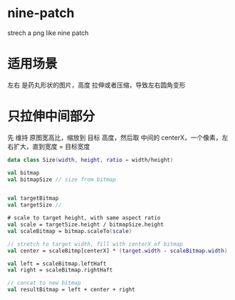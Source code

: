 # nine-patch
strech a png like nine patch 

# 适用场景

左右 是药丸形状的图片，高度 拉伸或者压缩，导致左右圆角变形

# 只拉伸中间部分

先 维持 原图宽高比，缩放到 目标 高度，然后取 中间的 centerX，一个像素，左右扩大，直到宽度 = 目标宽度

```kotlin
data class Size(width, height, ratio = width/height)

val bitmap
val bitmapSize // size from bitmap


val targetBitmap
val targetSize //

# scale to target height, with same aspect ratio
val scale = targetSize.height / bitmapSize.height
val scaleBitmap = bitmap.scaleTo(scale)

// stretch to target width, fill with centerX of bitmap
val center = scaleBitmp[centerX] * (target.width - scaleBitmap.width)

val left = scaleBitmap.leftHaft
val right = scaleBitmap.rightHaft

// concat to new bitmap
val resultBitmap = left + center + right

```
